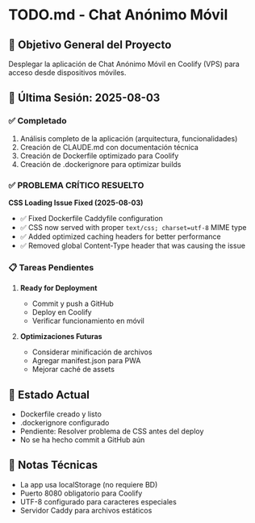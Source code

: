 # TODO.md - Chat Anónimo Móvil

## 🎯 Objetivo General del Proyecto
Desplegar la aplicación de Chat Anónimo Móvil en Coolify (VPS) para acceso desde dispositivos móviles.

## 📅 Última Sesión: 2025-08-03

### ✅ Completado
1. Análisis completo de la aplicación (arquitectura, funcionalidades)
2. Creación de CLAUDE.md con documentación técnica
3. Creación de Dockerfile optimizado para Coolify
4. Creación de .dockerignore para optimizar builds

### ✅ PROBLEMA CRÍTICO RESUELTO
**CSS Loading Issue Fixed (2025-08-03)**
- ✅ Fixed Dockerfile Caddyfile configuration 
- ✅ CSS now served with proper `text/css; charset=utf-8` MIME type
- ✅ Added optimized caching headers for better performance
- ✅ Removed global Content-Type header that was causing the issue

### 📋 Tareas Pendientes
1. **Ready for Deployment**
   - Commit y push a GitHub
   - Deploy en Coolify
   - Verificar funcionamiento en móvil

3. **Optimizaciones Futuras**
   - Considerar minificación de archivos
   - Agregar manifest.json para PWA
   - Mejorar caché de assets

## 🔧 Estado Actual
- Dockerfile creado y listo
- .dockerignore configurado
- Pendiente: Resolver problema de CSS antes del deploy
- No se ha hecho commit a GitHub aún

## 📝 Notas Técnicas
- La app usa localStorage (no requiere BD)
- Puerto 8080 obligatorio para Coolify
- UTF-8 configurado para caracteres especiales
- Servidor Caddy para archivos estáticos